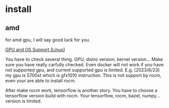 
# install



## amd
for amd gpu, I will say good luck for you.  

[GPU and OS Support (Linux)](https://rocm.docs.amd.com/en/latest/release/gpu_os_support.html)

You have to check several thing. GPU, distro version, kernel version... Make sure you have really carfully checked. Even docker will not work if you have not supported gpu, and current supported gpu is limited. E.g. (2023/6/23) my gpu is 5700xt which is gfx1010 instruction. This is not support by rocm, even your are able to install rocm.

After make rocm work, tensorflow is another story. You have to choose a tensorflow version build with rocm. Your tensorflow, rocm, bazel, numpy... version is limited.

